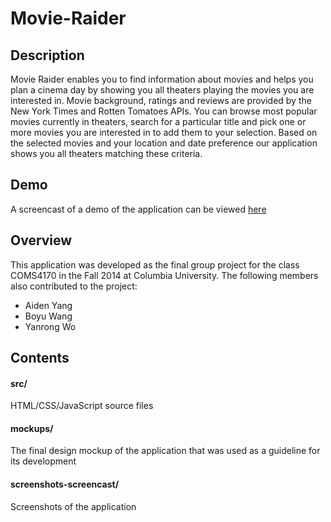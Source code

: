 # Movie-Raider

## Description
Movie Raider enables you to find information about movies and helps you plan a cinema day by showing you all theaters playing the movies you are interested in. Movie background, ratings and reviews are provided by the New York Times and Rotten Tomatoes APIs. You can browse most popular movies currently in theaters, search for a particular title and pick one or more movies you are interested in to add them to your selection. Based on the selected movies and your location and date preference our application shows you all theaters matching these criteria.

## Demo
A screencast of a demo of the application can be viewed [here](https://www.youtube.com/watch?v=3iBsiYyM8Qc)

## Overview
This application was developed as the final group project for the class COMS4170 in the Fall 2014 at Columbia University. The following members also contributed to the project:
- Aiden Yang
- Boyu Wang
- Yanrong Wo

## Contents
#### src/
HTML/CSS/JavaScript source files

#### mockups/
The final design mockup of the application that was used as a guideline for its development

#### screenshots-screencast/
Screenshots of the application
